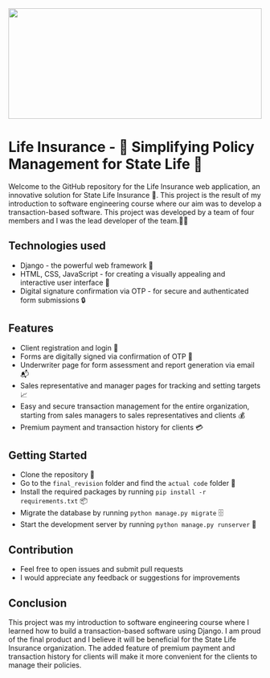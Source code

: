 <img src="https://github.com/samadpls/Life-Insurance/blob/main/FINAL%20VERSION/Image/banner.jpg" height=220px width=100%/>

# Life Insurance - 💼 Simplifying Policy Management for State Life 🏢

Welcome to the GitHub repository for the Life Insurance web application, an innovative solution for State Life Insurance 💼. This project is the result of my introduction to software engineering course where our aim was to develop a transaction-based software. This project was developed by a team of four members and I was the lead developer of the team.🧑‍💻

## Technologies used
- Django - the powerful web framework 🚀
- HTML, CSS, JavaScript - for creating a visually appealing and interactive user interface 🎨
- Digital signature confirmation via OTP - for secure and authenticated form submissions 🔒

## Features
- Client registration and login 🔑
- Forms are digitally signed via confirmation of OTP 📝
- Underwriter page for form assessment and report generation via email 📬
- Sales representative and manager pages for tracking and setting targets 📈
- Easy and secure transaction management for the entire organization, starting from sales managers to sales representatives and clients 💰
- Premium payment and transaction history for clients 💳

## Getting Started
- Clone the repository 🤝
- Go to the `final_revision` folder and find the `actual code` folder 📂
- Install the required packages by running `pip install -r requirements.txt` 📦
- Migrate the database by running `python manage.py migrate` 🗄
- Start the development server by running `python manage.py runserver` 🚀

## Contribution
- Feel free to open issues and submit pull requests
- I would appreciate any feedback or suggestions for improvements

## Conclusion
This project was my introduction to software engineering course where I learned how to build a transaction-based software using Django. I am proud of the final product and I believe it will be beneficial for the State Life Insurance organization. The added feature of premium payment and transaction history for clients will make it more convenient for the clients to manage their policies.
